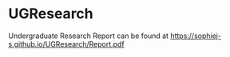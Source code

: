 # UGResearch
Undergraduate Research Report can be found at https://sophiej-s.github.io/UGResearch/Report.pdf
